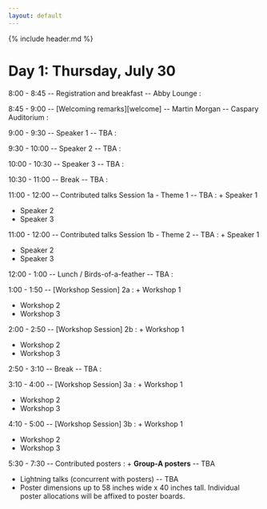 ```yaml
---
layout: default
---
```


{% include header.md %}

# Day 1: Thursday, July 30

<!--
Logistics:

- Start your [course AMI][]
- Join the [bioc-community slack][]
-->

[course AMI]: https://courses.bioconductor.org
[bioc-community slack]: https://bioc-community.herokuapp.com/

8:00 - 8:45 -- Registration and breakfast -- Abby Lounge
: 
 
8:45 - 9:00 -- [Welcoming remarks][welcome] -- Martin Morgan -- Caspary Auditorium
: 
 
9:00 - 9:30 -- Speaker 1 -- TBA
: 
 
9:30 - 10:00 -- Speaker 2 -- TBA
: 
 
10:00 - 10:30  -- Speaker 3 -- TBA
:  
 
10:30 - 11:00 -- Break -- TBA
: 
 
11:00 - 12:00 -- Contributed talks Session 1a - Theme 1 -- TBA
: + Speaker 1
  + Speaker 2
  + Speaker 3
 
11:00 - 12:00 -- Contributed talks Session 1b - Theme 2 -- TBA
: + Speaker 1
  + Speaker 2
  + Speaker 3
 
12:00 - 1:00 -- Lunch / Birds-of-a-feather -- TBA
:  
 
1:00 - 1:50 --  [Workshop Session] 2a
: + Workshop 1
  + Workshop 2
  + Workshop 3
 
2:00 - 2:50 --  [Workshop Session] 2b
: + Workshop 1
  + Workshop 2
  + Workshop 3
 
2:50 - 3:10 -- Break -- TBA
: 
 
3:10 - 4:00 --  [Workshop Session] 3a
: + Workshop 1
  + Workshop 2
  + Workshop 3
 
4:10 - 5:00 --  [Workshop Session] 3b
: + Workshop 1
  + Workshop 2
  + Workshop 3
 
5:30 - 7:30 -- Contributed posters
: + __Group-A posters__ -- TBA
  + Lightning talks (concurrent with posters) -- TBA
  + Poster dimensions up to 58 inches wide x 40 inches tall. Individual
    poster allocations will be affixed to poster boards.
 
